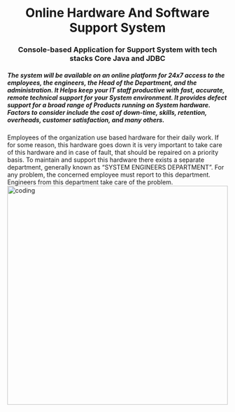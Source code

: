 <h1 align="center">Online Hardware And Software Support System</h1>

<h3 align="center">Console-based Application for Support System with tech stacks Core Java and JDBC</h3>

<h5 style="">The system will be available on an online platform for 24x7 access to the employees, the engineers, the Head of the Department, and the administration. 
	It Helps keep your IT staff productive with fast, accurate, remote technical support for your System environment. It provides defect support for a broad 
	range of Products running on System hardware.
	Factors to consider include the cost of down-time, skills, retention, overheads, customer satisfaction, and many others.</h5>
	Employees of the organization use based hardware for their daily work. If for some reason, this hardware goes down it is very
	important to take care of this hardware and in case of fault, that should be repaired on a priority basis. To maintain and support this hardware there 
	exists a separate department, generally known as “SYSTEM ENGINEERS DEPARTMENT”. For any problem, the concerned
	employee must report to this department. Engineers from this department take care of the problem.</h5>

<img align="center" width="100%" height="500"  alt = "coding" width = "500"  src = "https://github.com/nitya-nb/Online-Hardware-and-software-support-system/blob/main/ERD/ERD%20Online%20Hardware%20and%20Software%20Support%20System_page-0001.jpg?raw=true">
